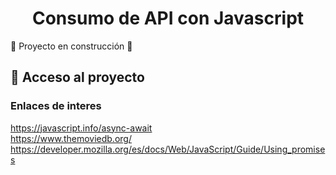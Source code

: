 <h1 align="center"> Consumo de API con Javascript </h1>

:construction: Proyecto en construcción :construction:

## 📁 Acceso al proyecto 


### Enlaces de interes 
https://javascript.info/async-await
<br>
https://www.themoviedb.org/
<br>
https://developer.mozilla.org/es/docs/Web/JavaScript/Guide/Using_promises
